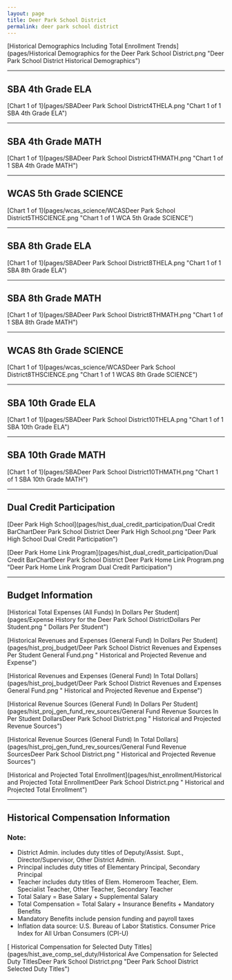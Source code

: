 ```yaml
---
layout: page
title: Deer Park School District
permalink: deer park school district
---
```



[Historical Demographics Including Total Enrollment Trends](pages/Historical Demographics for the Deer Park School District.png "Deer Park School District Historical Demographics")

___

## SBA 4th Grade ELA

[Chart 1 of 1](pages/SBADeer Park School District4THELA.png "Chart 1 of 1 SBA 4th Grade ELA")


___

## SBA 4th Grade MATH

[Chart 1 of 1](pages/SBADeer Park School District4THMATH.png "Chart 1 of 1 SBA 4th Grade MATH")


___

## WCAS 5th Grade SCIENCE

[Chart 1 of 1](pages/wcas_science/WCASDeer Park School District5THSCIENCE.png "Chart 1 of 1 WCA 5th Grade SCIENCE")


___

## SBA 8th Grade ELA

[Chart 1 of 1](pages/SBADeer Park School District8THELA.png "Chart 1 of 1 SBA 8th Grade ELA")


___

## SBA 8th Grade MATH

[Chart 1 of 1](pages/SBADeer Park School District8THMATH.png "Chart 1 of 1 SBA 8th Grade MATH")


___

## WCAS 8th Grade SCIENCE

[Chart 1 of 1](pages/wcas_science/WCASDeer Park School District8THSCIENCE.png "Chart 1 of 1 WCAS 8th Grade SCIENCE")


___

## SBA 10th Grade ELA

[Chart 1 of 1](pages/SBADeer Park School District10THELA.png "Chart 1 of 1 SBA 10th Grade ELA")


___

## SBA 10th Grade MATH

[Chart 1 of 1](pages/SBADeer Park School District10THMATH.png "Chart 1 of 1 SBA 10th Grade MATH")


___

## Dual Credit Participation

[Deer Park High School](pages/hist_dual_credit_participation/Dual Credit BarChartDeer Park School District Deer Park High School.png "Deer Park High School Dual Credit Participation")

[Deer Park Home Link Program](pages/hist_dual_credit_participation/Dual Credit BarChartDeer Park School District Deer Park Home Link Program.png "Deer Park Home Link Program Dual Credit Participation")


___

## Budget Information

[Historical Total Expenses (All Funds) In Dollars Per Student](pages/Expense History for the Deer Park School DistrictDollars Per Student.png " Dollars Per Student")

[Historical Revenues and Expenses (General Fund) In Dollars Per Student](pages/hist_proj_budget/Deer Park School District Revenues and Expenses Per Student General Fund.png " Historical and Projected Revenue and Expense")

[Historical Revenues and Expenses (General Fund) In Total Dollars](pages/hist_proj_budget/Deer Park School District Revenues and Expenses General Fund.png " Historical and Projected Revenue and Expense")

[Historical Revenue Sources (General Fund) In Dollars Per Student](pages/hist_proj_gen_fund_rev_sources/General Fund Revenue Sources In Per Student DollarsDeer Park School District.png " Historical and Projected Revenue Sources")

[Historical Revenue Sources (General Fund) In Total Dollars](pages/hist_proj_gen_fund_rev_sources/General Fund Revenue SourcesDeer Park School District.png " Historical and Projected Revenue Sources")

[Historical and Projected Total Enrollment](pages/hist_enrollment/Historical and Projected Total EnrollmentDeer Park School District.png " Historical and Projected Total Enrollment")


___

## Historical Compensation Information
### Note:
- District Admin. includes duty titles of Deputy/Assist. Supt., Director/Supervisor, Other District Admin.
- Principal includes duty titles of Elementary Principal, Secondary Principal
- Teacher includes duty titles of Elem. Homeroom Teacher, Elem. Specialist Teacher, Other Teacher, Secondary Teacher
- Total Salary = Base Salary + Supplemental Salary
- Total Compensation = Total Salary + Insurance Benefits + Mandatory Benefits
- Mandatory Benefits include pension funding and payroll taxes
- Inflation data source: U.S. Bureau of Labor Statistics. Consumer Price Index for All Urban Consumers (CPI-U)

[ Historical Compensation for Selected Duty Titles](pages/hist_ave_comp_sel_duty/Historical Ave Compensation for Selected Duty TitlesDeer Park School District.png "Deer Park School District Selected Duty Titles")

